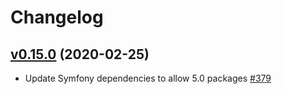 # Changelog

## [v0.15.0](https://github.com/msgphp/user-eav/tree/v0.15.0) (2020-02-25)

- Update Symfony dependencies to allow 5.0 packages [\#379](https://github.com/msgphp/msgphp/pull/379)
